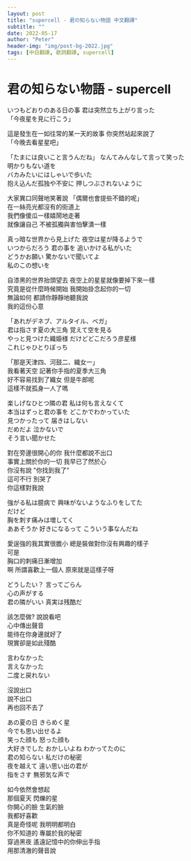 ```yaml
---
layout: post
title: "supercell - 君の知らない物語 中文翻譯"
subtitle: ""
date: 2022-05-17
author: "Peter"
header-img: "img/post-bg-2022.jpg"
tags: [中日翻譯, 歌詞翻譯, supercell]
---
```


# 君の知らない物語 - supercell

いつもどおりのある日の事 君は突然立ち上がり言った  
「今夜星を見に行こう」  
  
這是發生在一如往常的某一天的故事 你突然站起來說了  
「今晚去看星星吧」  
  
「たまには良いこと言うんだね」 なんてみんなして言って笑った  
明かりもない道を  
バカみたいにはしゃいで歩いた  
抱え込んだ孤独や不安に 押しつぶされないように  
  
大家異口同聲地笑著說 「偶爾也會提些不錯的呢」  
在一絲亮光都沒有的街道上  
我們像傻瓜一樣嬉鬧地走著  
就像讓自己 不被孤獨與害怕擊潰一樣  
  
真っ暗な世界から見上げた 夜空は星が降るようで  
いつからだろう 君の事を 追いかける私がいた  
どうかお願い 驚かないで聞いてよ  
私のこの想いを  
  
自漆黑的世界抬頭望去 夜空上的星星就像要掉下來一樣  
究竟是從什麼時候開始 我開始掛念起你的一切  
無論如何 都請你靜靜地聽我說  
我的這份心意  
  
「あれがデネブ、アルタイル、ベガ」  
君は指さす夏の大三角 覚えて空を見る  
やっと見つけた織姫様 だけどどこだろう彦星様  
これじゃひとりぼっち  
  
「那是天津四、河鼓二、織女一」  
我看著天空 記著你手指的夏季大三角  
好不容易找到了織女 但是牛郎呢  
這樣不就孤身一人了嗎  
  
楽しげなひとつ隣の君 私は何も言えなくて  
本当はずっと君の事を どこかでわかっていた  
見つかったって 届きはしない  
だめだよ 泣かないで  
そう言い聞かせた  
  
對在旁邊很開心的你 我什麼都說不出口  
事實上關於你的一切 我早已了然於心  
你沒有說 "你找到我了"  
這可不行  別哭了  
你這樣對我說  
  
強がる私は臆病で 興味がないようなふりをしてた  
だけど  
胸を刺す痛みは増してく  
ああそうか 好きになるって こういう事なんだね  
  
愛逞強的我其實很膽小 總是裝做對你沒有興趣的樣子  
可是  
胸口的刺痛日漸增加  
啊 所謂喜歡上一個人 原來就是這樣子呀  
  
どうしたい？ 言ってごらん  
心の声がする  
君の隣がいい 真実は残酷だ  
  
該怎麼做? 說說看吧  
心中傳出聲音  
能待在你身邊就好了  
現實卻是如此殘酷  
  
言わなかった  
言えなかった  
二度と戻れない  
  
沒說出口  
說不出口  
再也回不去了  
  
あの夏の日 きらめく星  
今でも思い出せるよ  
笑った顔も 怒った顔も  
大好きでした おかしいよね わかってたのに  
君の知らない 私だけの秘密  
夜を越えて 遠い思い出の君が  
指をさす 無邪気な声で  
  
如今依然會想起  
那個夏天 閃爍的星  
你開心的臉 生氣的臉  
我都好喜歡  
真是奇怪呢 我明明都明白  
你不知道的 專屬於我的秘密  
穿過黑夜 遙遠記憶中的你伸出手指  
用那清澈的聲音說  